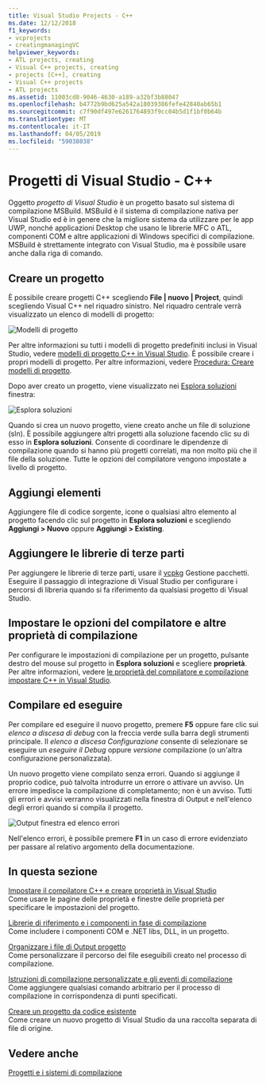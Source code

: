 ```yaml
---
title: Visual Studio Projects - C++
ms.date: 12/12/2018
f1_keywords:
- vcprojects
- creatingmanagingVC
helpviewer_keywords:
- ATL projects, creating
- Visual C++ projects, creating
- projects [C++], creating
- Visual C++ projects
- ATL projects
ms.assetid: 11003cd8-9046-4630-a189-a32bf3b88047
ms.openlocfilehash: b4772b9bd625a542a18039386fefe42840ab65b1
ms.sourcegitcommit: c7f90df497e6261764893f9cc04b5d1f1bf0b64b
ms.translationtype: MT
ms.contentlocale: it-IT
ms.lasthandoff: 04/05/2019
ms.locfileid: "59038038"
---
```

# <a name="visual-studio-projects---c"></a>Progetti di Visual Studio - C++

Oggetto *progetto di Visual Studio* è un progetto basato sul sistema di compilazione MSBuild. MSBuild è il sistema di compilazione nativa per Visual Studio ed è in genere che la migliore sistema da utilizzare per le app UWP, nonché applicazioni Desktop che usano le librerie MFC o ATL, componenti COM e altre applicazioni di Windows specifici di compilazione. MSBuild è strettamente integrato con Visual Studio, ma è possibile usare anche dalla riga di comando. 

## <a name="create-a-project"></a>Creare un progetto

È possibile creare progetti C++ scegliendo **File &#124; nuovo &#124; Project**, quindi scegliendo Visual C++ nel riquadro sinistro. Nel riquadro centrale verrà visualizzato un elenco di modelli di progetto: 

   ![Modelli di progetto](../overview/media/vs2017-new-project.png "Finestra di dialogo Nuovo progetto di Visual Studio 2017")

Per altre informazioni su tutti i modelli di progetto predefiniti inclusi in Visual Studio, vedere [modelli di progetto C++ in Visual Studio](reference/visual-cpp-project-types.md). È possibile creare i propri modelli di progetto. Per altre informazioni, vedere [Procedura: Creare modelli di progetto](/visualstudio/ide/how-to-create-project-templates).

Dopo aver creato un progetto, viene visualizzato nei [Esplora soluzioni](/visualstudio/ide/solutions-and-projects-in-visual-studio) finestra:

   ![Esplora soluzioni](media/mathlibrary-solution-explorer-153.png)

Quando si crea un nuovo progetto, viene creato anche un file di soluzione (sln). È possibile aggiungere altri progetti alla soluzione facendo clic su di esso in **Esplora soluzioni**. Consente di coordinare le dipendenze di compilazione quando si hanno più progetti correlati, ma non molto più che il file della soluzione. Tutte le opzioni del compilatore vengono impostate a livello di progetto.

## <a name="add-items"></a>Aggiungi elementi

Aggiungere file di codice sorgente, icone o qualsiasi altro elemento al progetto facendo clic sul progetto in **Esplora soluzioni** e scegliendo **Aggiungi > Nuovo** oppure **Aggiungi > Existing**.

## <a name="add-third-party-libraries"></a>Aggiungere le librerie di terze parti

Per aggiungere le librerie di terze parti, usare il [vcpkg](vcpkg.md) Gestione pacchetti. Eseguire il passaggio di integrazione di Visual Studio per configurare i percorsi di libreria quando si fa riferimento da qualsiasi progetto di Visual Studio. 

## <a name="set-compiler-options-and-other-build-properties"></a>Impostare le opzioni del compilatore e altre proprietà di compilazione

Per configurare le impostazioni di compilazione per un progetto, pulsante destro del mouse sul progetto in **Esplora soluzioni** e scegliere **proprietà**. Per altre informazioni, vedere [le proprietà del compilatore e compilazione impostare C++ in Visual Studio](working-with-project-properties.md).

## <a name="compile-and-run"></a>Compilare ed eseguire

Per compilare ed eseguire il nuovo progetto, premere **F5** oppure fare clic sui *elenco a discesa di debug* con la freccia verde sulla barra degli strumenti principale. Il *elenco a discesa Configurazione* consente di selezionare se eseguire un *eseguire il Debug* oppure *versione* compilazione (o un'altra configurazione personalizzata).

Un nuovo progetto viene compilato senza errori. Quando si aggiunge il proprio codice, può talvolta introdurre un errore o attivare un avviso. Un errore impedisce la compilazione di completamento; non è un avviso. Tutti gli errori e avvisi verranno visualizzati nella finestra di Output e nell'elenco degli errori quando si compila il progetto. 

   ![Output finestra ed elenco errori](../overview/media/vs2017-output-error-list.png)

Nell'elenco errori, è possibile premere **F1** in un caso di errore evidenziato per passare al relativo argomento della documentazione.

## <a name="in-this-section"></a>In questa sezione

[Impostare il compilatore C++ e creare proprietà in Visual Studio](working-with-project-properties.md)<br/>
Come usare le pagine delle proprietà e finestre delle proprietà per specificare le impostazioni del progetto.

[Librerie di riferimento e i componenti in fase di compilazione](adding-references-in-visual-cpp-projects.md)<br/>
Come includere i componenti COM e .NET libs, DLL, in un progetto.
 
[Organizzare i file di Output progetto](how-to-organize-project-output-files-for-builds.md)<br/>
Come personalizzare il percorso dei file eseguibili creato nel processo di compilazione.

[Istruzioni di compilazione personalizzate e gli eventi di compilazione](understanding-custom-build-steps-and-build-events.md)<br/>
Come aggiungere qualsiasi comando arbitrario per il processo di compilazione in corrispondenza di punti specificati.

[Creare un progetto da codice esistente](how-to-create-a-cpp-project-from-existing-code.md)<br/>
Come creare un nuovo progetto di Visual Studio da una raccolta separata di file di origine.

## <a name="see-also"></a>Vedere anche

[Progetti e i sistemi di compilazione](projects-and-build-systems-cpp.md)<br>
